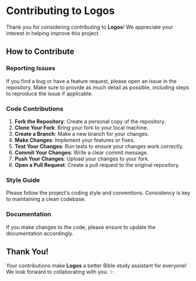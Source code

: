 # Contributing to Logos

Thank you for considering contributing to **Logos**! We appreciate your interest in helping improve this project.

## How to Contribute

### Reporting Issues

If you find a bug or have a feature request, please open an issue in the repository. Make sure to provide as much detail as possible, including steps to reproduce the issue if applicable.

### Code Contributions

1. **Fork the Repository**: Create a personal copy of the repository.
2. **Clone Your Fork**: Bring your fork to your local machine.
3. **Create a Branch**: Make a new branch for your changes.
4. **Make Changes**: Implement your features or fixes.
5. **Test Your Changes**: Run tests to ensure your changes work correctly.
6. **Commit Your Changes**: Write a clear commit message.
7. **Push Your Changes**: Upload your changes to your fork.
8. **Open a Pull Request**: Create a pull request to the original repository.

### Style Guide

Please follow the project's coding style and conventions. Consistency is key to maintaining a clean codebase.

### Documentation

If you make changes to the code, please ensure to update the documentation accordingly.

## Thank You!

Your contributions make **Logos** a better Bible study assistant for everyone! We look forward to collaborating with you. ✨
